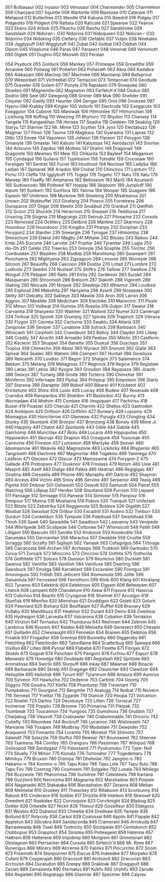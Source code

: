 001 Bulbasaur
002 Ivysaur
003 Venusaur
004 Charmander
005 Charmeleon
006 Charizard
007 Squirtle
008 Wartortle
009 Blastoise
010 Caterpie
011 Metapod
012 Butterfree
013 Weedle
014 Kakuna
015 Beedrill
016 Pidgey
017 Pidgeotto
018 Pidgeot
019 Rattata
020 Raticate
021 Spearow
022 Fearow
023 Ekans
024 Arbok
025 Pikachu
026 Raichu
027 Sandshrew
028 Sandslash
029 Nidoran♀
030 Nidorina
031 Nidoqueen
032 Nidoran♂
033 Nidorino
034 Nidoking
035 Clefairy
036 Clefable
037 Vulpix
038 Ninetales
039 Jigglypuff
040 Wigglytuff
041 Zubat
042 Golbat
043 Oddish
044 Gloom
045 Vileplume
046 Paras
047 Parasect
048 Venonat
049 Venomoth
050 Diglett
051 Dugtrio
052 Meowth
053 Persian

054 Psyduck
055 Golduck
056 Mankey
057 Primeape
058 Growlithe
059 Arcanine
060 Poliwag
061 Poliwhirl
062 Poliwrath
063 Abra
064 Kadabra
065 Alakazam
066 Machop
067 Machoke
068 Machamp
069 Bellsprout
070 Weepinbell
071 Victreebel
072 Tentacool
073 Tentacruel
074 Geodude
075 Graveler
076 Golem
077 Ponyta
078 Rapidash
079 Slowpoke
080 Slowbro
081 Magnemite
082 Magneton
083 Farfetch'd
084 Doduo
085 Dodrio
086 Seel
087 Dewgong
088 Grimer
089 Muk
090 Shellder
091 Cloyster
092 Gastly
093 Haunter
094 Gengar
095 Onix
096 Drowzee
097 Hypno
098 Krabby
099 Kingler
100 Voltorb
101 Electrode
102 Exeggcute
103 Exeggutor
104 Cubone
105 Marowak
106 Hitmonlee
107 Hitmonchan
108 Lickitung
109 Koffing
110 Weezing
111 Rhyhorn
112 Rhydon
113 Chansey
114 Tangela
115 Kangaskhan
116 Horsea
117 Seadra
118 Goldeen
119 Seaking
120 Staryu
121 Starmie
122 Mr. Mime
123 Scyther
124 Jynx
125 Electabuzz
126 Magmar
127 Pinsir
128 Tauros
129 Magikarp
130 Gyarados
131 Lapras
132 Ditto
133 Eevee
134 Vaporeon
135 Jolteon
136 Flareon
137 Porygon
138 Omanyte
139 Omastar
140 Kabuto
141 Kabutops
142 Aerodactyl
143 Snorlax
144 Articuno
145 Zapdos
146 Moltres
147 Dratini
148 Dragonair
149 Dragonite
150 Mewtwo
151 Mew
152 Chikorita
153 Bayleef
154 Meganium
155 Cyndaquil
156 Quilava
157 Typhlosion
158 Totodile
159 Croconaw
160 Feraligatr
161 Sentret
162 Furret
163 Hoothoot
164 Noctowl
165 Ledyba
166 Ledian
167 Spinarak
168 Ariados
169 Crobat
170 Chinchou
171 Lanturn
172 Pichu
173 Cleffa
174 Igglybuff
175 Togepi
176 Togetic
177 Natu
178 Xatu
179 Mareep
180 Flaaffy
181 Ampharos
182 Bellossom
183 Marill
184 Azumarill
185 Sudowoodo
186 Politoed
187 Hoppip
188 Skiploom
189 Jumpluff
190 Aipom
191 Sunkern
192 Sunflora
193 Yanma
194 Wooper
195 Quagsire
196 Espeon
197 Umbreon
198 Murkrow
199 Slowking
200 Misdreavus
201 Unown
202 Wobbuffet
203 Girafarig
204 Pineco
205 Forretress
206 Dunsparce
207 Gligar
208 Steelix
209 Snubbull
210 Granbull
211 Qwilfish
212 Scizor
213 Shuckle
214 Heracross
215 Sneasel
216 Teddiursa
217 Ursaring
218 Slugma
219 Magcargo
220 Swinub
221 Piloswine
222 Corsola
223 Remoraid
224 Octillery
225 Delibird
226 Mantine
227 Skarmory
228 Houndour
229 Houndoom
230 Kingdra
231 Phanpy
232 Donphan
233 Porygon2
234 Stantler
235 Smeargle
236 Tyrogue
237 Hitmontop
238 Smoochum
239 Elekid
240 Magby
241 Miltank
242 Blissey
243 Raikou
244 Entei
245 Suicune
246 Larvitar
247 Pupitar
248 Tyranitar
249 Lugia
250 Ho-Oh
251 Celebi
252 Treecko
253 Grovyle
254 Sceptile
255 Torchic
256 Combusken
257 Blaziken
258 Mudkip
259 Marshtomp
260 Swampert
261 Poochyena
262 Mightyena
263 Zigzagoon
264 Linoone
265 Wurmple
266 Silcoon
267 Beautifly
268 Cascoon
269 Dustox
270 Lotad
271 Lombre
272 Ludicolo
273 Seedot
274 Nuzleaf
275 Shiftry
276 Taillow
277 Swellow
278 Wingull
279 Pelipper
280 Ralts
281 Kirlia
282 Gardevoir
283 Surskit
284 Masquerain
285 Shroomish
286 Breloom
287 Slakoth
288 Vigoroth
289 Slaking
290 Nincada
291 Ninjask
292 Shedinja
293 Whismur
294 Loudred
295 Exploud
296 Makuhita
297 Hariyama
298 Azurill
299 Nosepass
300 Skitty
301 Delcatty
302 Sableye
303 Mawile
304 Aron
305 Lairon
306 Aggron
307 Meditite
308 Medicham
309 Electrike
310 Manectric
311 Plusle
312 Minun
313 Volbeat
314 Illumise
315 Roselia
316 Gulpin
317 Swalot
318 Carvanha
319 Sharpedo
320 Wailmer
321 Wailord
322 Numel
323 Camerupt
324 Torkoal
325 Spoink
326 Grumpig
327 Spinda
328 Trapinch
329 Vibrava
330 Flygon
331 Cacnea
332 Cacturne
333 Swablu
334 Altaria
335 Zangoose
336 Seviper
337 Lunatone
338 Solrock
339 Barboach
340 Whiscash
341 Corphish
342 Crawdaunt
343 Baltoy
344 Claydol
345 Lileep
346 Cradily
347 Anorith
348 Armaldo
349 Feebas
350 Milotic
351 Castform
352 Kecleon
353 Shuppet
354 Banette
355 Duskull
356 Dusclops
357 Tropius
358 Chimecho
359 Absol
360 Wynaut
361 Snorunt
362 Glalie
363 Spheal
364 Sealeo
365 Walrein
366 Clamperl
367 Huntail
368 Gorebyss
369 Relicanth
370 Luvdisc
371 Bagon
372 Shelgon
373 Salamence
374 Beldum
375 Metang
376 Metagross
377 Regirock
378 Regice
379 Registeel
380 Latias
381 Latios
382 Kyogre
383 Groudon
384 Rayquaza
385 Jirachi
386 Deoxys
387 Turtwig
388 Grotle
389 Torterra
390 Chimchar
391 Monferno
392 Infernape
393 Piplup
394 Prinplup
395 Empoleon
396 Starly
397 Staravia
398 Staraptor
399 Bidoof
400 Bibarel
401 Kricketot
402 Kricketune
403 Shinx
404 Luxio
405 Luxray
406 Budew
407 Roserade
408 Cranidos
409 Rampardos
410 Shieldon
411 Bastiodon
412 Burmy
413 Wormadam
414 Mothim
415 Combee
416 Vespiquen
417 Pachirisu
418 Buizel
419 Floatzel
420 Cherubi
421 Cherrim
422 Shellos
423 Gastrodon
424 Ambipom
425 Drifloon
426 Drifblim
427 Buneary
428 Lopunny
429 Mismagius
430 Honchkrow
431 Glameow
432 Purugly
433 Chingling
434 Stunky
435 Skuntank
436 Bronzor
437 Bronzong
438 Bonsly
439 Mime Jr.
440 Happiny
441 Chatot
442 Spiritomb
443 Gible
444 Gabite
445 Garchomp
446 Munchlax
447 Riolu
448 Lucario
449 Hippopotas
450 Hippowdon
451 Skorupi
452 Drapion
453 Croagunk
454 Toxicroak
455 Carnivine
456 Finneon
457 Lumineon
458 Mantyke
459 Snover
460 Abomasnow
461 Weavile
462 Magnezone
463 Lickilicky
464 Rhyperior
465 Tangrowth
466 Electivire
467 Magmortar
468 Togekiss
469 Yanmega
470 Leafeon
471 Glaceon
472 Gliscor
473 Mamoswine
474 Porygon-Z
475 Gallade
476 Probopass
477 Dusknoir
478 Froslass
479 Rotom
480 Uxie
481 Mesprit
482 Azelf
483 Dialga
484 Palkia
485 Heatran
486 Regigigas
487 Giratina
488 Cresselia
489 Phione
490 Manaphy
491 Darkrai
492 Shaymin
493 Arceus
494 Victini
495 Snivy
496 Servine
497 Serperior
498 Tepig
499 Pignite
500 Emboar
501 Oshawott
502 Dewott
503 Samurott
504 Patrat
505 Watchog
506 Lillipup
507 Herdier
508 Stoutland
509 Purrloin
510 Liepard
511 Pansage
512 Simisage
513 Pansear
514 Simisear
515 Panpour
516 Simipour
517 Munna
518 Musharna
519 Pidove
520 Tranquill
521 Unfezant
522 Blitzle
523 Zebstrika
524 Roggenrola
525 Boldore
526 Gigalith
527 Woobat
528 Swoobat
529 Drilbur
530 Excadrill
531 Audino
532 Timburr
533 Gurdurr
534 Conkeldurr
535 Tympole
536 Palpitoad
537 Seismitoad
538 Throh
539 Sawk
540 Sewaddle
541 Swadloon
542 Leavanny
543 Venipede
544 Whirlipede
545 Scolipede
546 Cottonee
547 Whimsicott
548 Petilil
549 Lilligant
550 Basculin
551 Sandile
552 Krokorok
553 Krookodile
554 Darumaka
555 Darmanitan
556 Maractus
557 Dwebble
558 Crustle
559 Scraggy
560 Scrafty
561 Sigilyph
562 Yamask
563 Cofagrigus
564 Tirtouga
565 Carracosta
566 Archen
567 Archeops
568 Trubbish
569 Garbodor
570 Zorua
571 Zoroark
572 Minccino
573 Cinccino
574 Gothita
575 Gothorita
576 Gothitelle
577 Solosis
578 Duosion
579 Reuniclus
580 Ducklett
581 Swanna
582 Vanillite
583 Vanillish
584 Vanilluxe
585 Deerling
586 Sawsbuck
587 Emolga
588 Karrablast
589 Escavalier
590 Foongus
591 Amoonguss
592 Frillish
593 Jellicent
594 Alomomola
595 Joltik
596 Galvantula
597 Ferroseed
598 Ferrothorn
599 Klink
600 Klang
601 Klinklang
602 Tynamo
603 Eelektrik
604 Eelektross
605 Elgyem
606 Beheeyem
607 Litwick
608 Lampent
609 Chandelure
610 Axew
611 Fraxure
612 Haxorus
613 Cubchoo
614 Beartic
615 Cryogonal
616 Shelmet
617 Accelgor
618 Stunfisk
619 Mienfoo
620 Mienshao
621 Druddigon
622 Golett
623 Golurk
624 Pawniard
625 Bisharp
626 Bouffalant
627 Rufflet
628 Braviary
629 Vullaby
630 Mandibuzz
631 Heatmor
632 Durant
633 Deino
634 Zweilous
635 Hydreigon
636 Larvesta
637 Volcarona
638 Cobalion
639 Terrakion
640 Virizion
641 Tornadus
642 Thundurus
643 Reshiram
644 Zekrom
645 Landorus
646 Kyurem
647 Keldeo
648 Meloetta
649 Genesect
650 Chespin
651 Quilladin
652 Chesnaught
653 Fennekin
654 Braixen
655 Delphox
656 Froakie
657 Frogadier
658 Greninja
659 Bunnelby
660 Diggersby
661 Fletchling
662 Fletchinder
663 Talonflame
664 Scatterbug
665 Spewpa
666 Vivillon
667 Litleo
668 Pyroar
669 Flabébé
670 Floette
671 Florges
672 Skiddo
673 Gogoat
674 Pancham
675 Pangoro
676 Furfrou
677 Espurr
678 Meowstic
679 Honedge
680 Doublade
681 Aegislash
682 Spritzee
683 Aromatisse
684 Swirlix
685 Slurpuff
686 Inkay
687 Malamar
688 Binacle
689 Barbaracle
690 Skrelp
691 Dragalge
692 Clauncher
693 Clawitzer
694 Helioptile
695 Heliolisk
696 Tyrunt
697 Tyrantrum
698 Amaura
699 Aurorus
700 Sylveon
701 Hawlucha
702 Dedenne
703 Carbink
704 Goomy
705 Sliggoo
706 Goodra
707 Klefki
708 Phantump
709 Trevenant
710 Pumpkaboo
711 Gourgeist
712 Bergmite
713 Avalugg
714 Noibat
715 Noivern
716 Xerneas
717 Yveltal
718 Zygarde
719 Diancie
720 Hoopa
721 Volcanion
722 Rowlet
723 Dartrix
724 Decidueye
725 Litten
726 Torracat
727 Incineroar
728 Popplio
729 Brionne
730 Primarina
731 Pikipek
732 Trumbeak
733 Toucannon
734 Yungoos
735 Gumshoos
736 Grubbin
737 Charjabug
738 Vikavolt
739 Crabrawler
740 Crabominable
741 Oricorio
742 Cutiefly
743 Ribombee
744 Rockruff
745 Lycanroc
746 Wishiwashi
747 Mareanie
748 Toxapex
749 Mudbray
750 Mudsdale
751 Dewpider
752 Araquanid
753 Fomantis
754 Lurantis
755 Morelull
756 Shiinotic
757 Salandit
758 Salazzle
759 Stufful
760 Bewear
761 Bounsweet
762 Steenee
763 Tsareena
764 Comfey
765 Oranguru
766 Passimian
767 Wimpod
768 Golisopod
769 Sandygast
770 Palossand
771 Pyukumuku
772 Type: Null
773 Silvally
774 Minior
775 Komala
776 Turtonator
777 Togedemaru
778 Mimikyu
779 Bruxish
780 Drampa
781 Dhelmise
782 Jangmo-o
783 Hakamo-o
784 Kommo-o
785 Tapu Koko
786 Tapu Lele
787 Tapu Bulu
788 Tapu Fini
789 Cosmog
790 Cosmoem
791 Solgaleo
792 Lunala
793 Nihilego
794 Buzzwole
795 Pheromosa
796 Xurkitree
797 Celesteela
798 Kartana
799 Guzzlord
800 Necrozma
801 Magearna
802 Marshadow
803 Poipole
804 Naganadel
805 Stakataka
806 Blacephalon
807 Zeraora
808 Meltan
809 Melmetal
810 Grookey
811 Thwackey
812 Rillaboom
813 Scorbunny
814 Raboot
815 Cinderace
816 Sobble
817 Drizzile
818 Inteleon
819 Skwovet
820 Greedent
821 Rookidee
822 Corvisquire
823 Corviknight
824 Blipbug
825 Dottler
826 Orbeetle
827 Nickit
828 Thievul
829 Gossifleur
830 Eldegoss
831 Wooloo
832 Dubwool
833 Chewtle
834 Drednaw
835 Yamper
836 Boltund
837 Rolycoly
838 Carkol
839 Coalossal
840 Applin
841 Flapple
842 Appletun
843 Silicobra
844 Sandaconda
845 Cramorant
846 Arrokuda
847 Barraskewda
848 Toxel
849 Toxtricity
850 Sizzlipede
851 Centiskorch
852 Clobbopus
853 Grapploct
854 Sinistea
855 Polteageist
856 Hatenna
857 Hattrem
858 Hatterene
859 Impidimp
860 Morgrem
861 Grimmsnarl
862 Obstagoon
863 Perrserker
864 Cursola
865 Sirfetch'd
866 Mr. Rime
867 Runerigus
868 Milcery
869 Alcremie
870 Falinks
871 Pincurchin
872 Snom
873 Frosmoth
874 Stonjourner
875 Eiscue
876 Indeedee
877 Morpeko
878 Cufant
879 Copperajah
880 Dracozolt
881 Arctozolt
882 Dracovish
883 Arctovish
884 Duraludon
885 Dreepy
886 Drakloak
887 Dragapult
888 Zacian
889 Zamazenta
890 Eternatus
891 Kubfu
892 Urshifu
893 Zarude
894 Regieleki
895 Regidrago
896 Glastrier
897 Spectrier
898 Calyrex